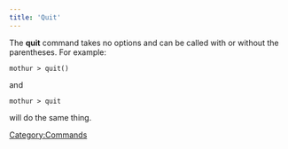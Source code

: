 ```yaml
---
title: 'Quit'
---
```

The **quit** command takes no options and can be called
with or without the parentheses. For example:

    mothur > quit()

and

    mothur > quit

will do the same thing.

[Category:Commands](Category:Commands)
